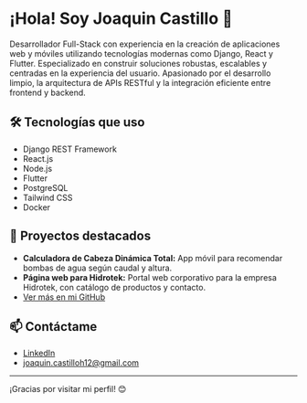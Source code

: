 # ¡Hola! Soy Joaquin Castillo 👋

Desarrollador Full-Stack con experiencia en la creación de aplicaciones web y móviles utilizando tecnologías modernas como Django, React y Flutter. Especializado en construir soluciones robustas, escalables y centradas en la experiencia del usuario. Apasionado por el desarrollo limpio, la arquitectura de APIs RESTful y la integración eficiente entre frontend y backend.

## 🛠 Tecnologías que uso

- Django REST Framework
- React.js
- Node.js
- Flutter
- PostgreSQL
- Tailwind CSS
- Docker

## 🚀 Proyectos destacados

- **Calculadora de Cabeza Dinámica Total:** App móvil para recomendar bombas de agua según caudal y altura.   
- **Página web para Hidrotek:** Portal web corporativo para la empresa Hidrotek, con catálogo de productos y contacto.  
- [Ver más en mi GitHub](https://github.com/JoaquinCastillo12)  

## 📫 Contáctame

- [LinkedIn]([https://www.linkedin.com/in/joaquin-castillo/])
- joaquin.castilloh12@gmail.com

---

¡Gracias por visitar mi perfil! 😊
